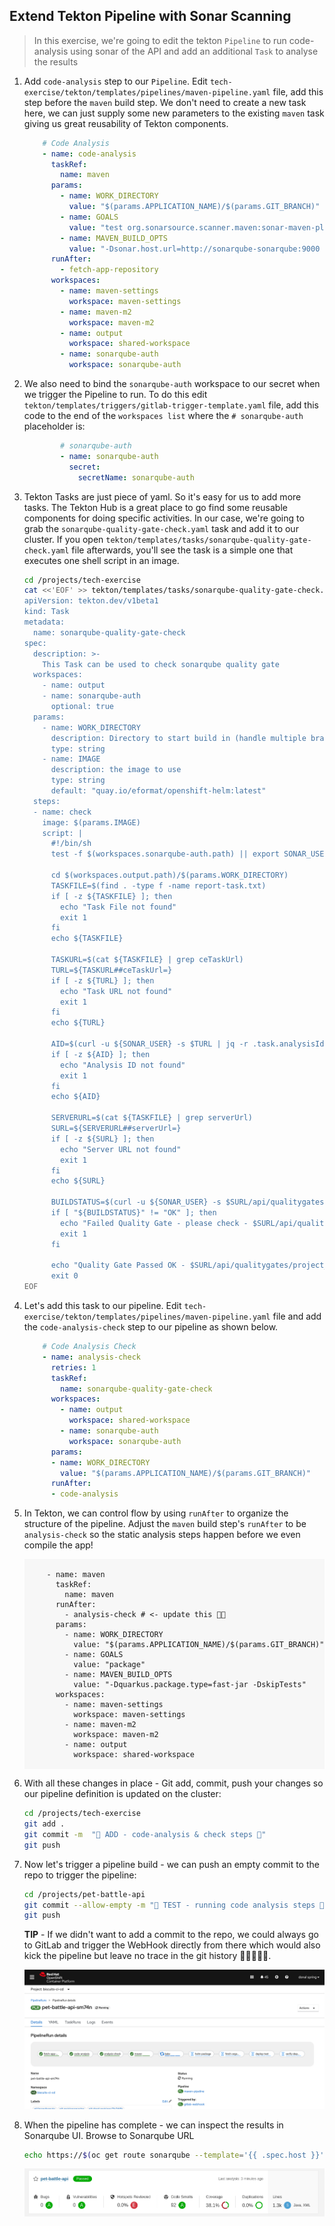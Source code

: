 ## Extend Tekton Pipeline with Sonar Scanning

> In this exercise, we're going to edit the tekton `Pipeline` to run code-analysis using sonar of the API and add an additional `Task` to analyse the results

1. Add `code-analysis` step to our `Pipeline`. Edit `tech-exercise/tekton/templates/pipelines/maven-pipeline.yaml` file, add this step before the `maven` build step. We don't need to create a new task here, we can just supply some new parameters to the existing `maven` task giving us great reusability of Tekton components.

    ```yaml
        # Code Analysis
        - name: code-analysis
          taskRef:
            name: maven
          params:
            - name: WORK_DIRECTORY
              value: "$(params.APPLICATION_NAME)/$(params.GIT_BRANCH)"
            - name: GOALS
              value: "test org.sonarsource.scanner.maven:sonar-maven-plugin:sonar"  # - org.owasp:dependency-check-maven:check
            - name: MAVEN_BUILD_OPTS
              value: "-Dsonar.host.url=http://sonarqube-sonarqube:9000 -Dsonar.userHome=/tmp/sonar"
          runAfter:
            - fetch-app-repository
          workspaces:
            - name: maven-settings
              workspace: maven-settings
            - name: maven-m2
              workspace: maven-m2
            - name: output
              workspace: shared-workspace
            - name: sonarqube-auth
              workspace: sonarqube-auth
    ```

2. We also need to bind the `sonarqube-auth` workspace to our secret when we trigger the Pipeline to run. To do this edit `tekton/templates/triggers/gitlab-trigger-template.yaml` file, add this code to the end of the `workspaces list` where the `# sonarqube-auth` placeholder is:

    ```yaml
            # sonarqube-auth
            - name: sonarqube-auth
              secret:
                secretName: sonarqube-auth
    ```

3. Tekton Tasks are just piece of yaml. So it's easy for us to add more tasks. The Tekton Hub is a great place to go find some reusable components for doing specific activities. In our case, we're going to grab the `sonarqube-quality-gate-check.yaml` task and add it to our cluster. If you open `tekton/templates/tasks/sonarqube-quality-gate-check.yaml` file afterwards, you'll see the task is a simple one that executes one shell script in an image.

    ```bash
    cd /projects/tech-exercise
    cat <<'EOF' >> tekton/templates/tasks/sonarqube-quality-gate-check.yaml
    apiVersion: tekton.dev/v1beta1
    kind: Task
    metadata:
      name: sonarqube-quality-gate-check
    spec:
      description: >-
        This Task can be used to check sonarqube quality gate
      workspaces:
        - name: output
        - name: sonarqube-auth
          optional: true
      params:
        - name: WORK_DIRECTORY
          description: Directory to start build in (handle multiple branches)
          type: string
        - name: IMAGE
          description: the image to use
          type: string
          default: "quay.io/eformat/openshift-helm:latest"
      steps:
      - name: check
        image: $(params.IMAGE)
        script: |
          #!/bin/sh
          test -f $(workspaces.sonarqube-auth.path) || export SONAR_USER="$(cat $(workspaces.sonarqube-auth.path)/username):$(cat $(workspaces.sonarqube-auth.path)/password)"
      
          cd $(workspaces.output.path)/$(params.WORK_DIRECTORY)
          TASKFILE=$(find . -type f -name report-task.txt)
          if [ -z ${TASKFILE} ]; then
            echo "Task File not found"
            exit 1
          fi
          echo ${TASKFILE}

          TASKURL=$(cat ${TASKFILE} | grep ceTaskUrl)
          TURL=${TASKURL##ceTaskUrl=}
          if [ -z ${TURL} ]; then
            echo "Task URL not found"
            exit 1
          fi
          echo ${TURL}

          AID=$(curl -u ${SONAR_USER} -s $TURL | jq -r .task.analysisId)
          if [ -z ${AID} ]; then
            echo "Analysis ID not found"
            exit 1
          fi
          echo ${AID}

          SERVERURL=$(cat ${TASKFILE} | grep serverUrl)
          SURL=${SERVERURL##serverUrl=}
          if [ -z ${SURL} ]; then
            echo "Server URL not found"
            exit 1
          fi
          echo ${SURL}

          BUILDSTATUS=$(curl -u ${SONAR_USER} -s $SURL/api/qualitygates/project_status?analysisId=${AID} | jq -r .projectStatus.status)
          if [ "${BUILDSTATUS}" != "OK" ]; then
            echo "Failed Quality Gate - please check - $SURL/api/qualitygates/project_status?analysisId=${AID}"
            exit 1
          fi

          echo "Quality Gate Passed OK - $SURL/api/qualitygates/project_status?analysisId=${AID}"
          exit 0
    EOF
    ```

4. Let's add this task to our pipeline. Edit `tech-exercise/tekton/templates/pipelines/maven-pipeline.yaml` file and add the `code-analysis-check` step to our pipeline as shown below.

    ```yaml
        # Code Analysis Check
        - name: analysis-check
          retries: 1
          taskRef:
            name: sonarqube-quality-gate-check
          workspaces:
            - name: output
              workspace: shared-workspace
            - name: sonarqube-auth
              workspace: sonarqube-auth
          params:
          - name: WORK_DIRECTORY
            value: "$(params.APPLICATION_NAME)/$(params.GIT_BRANCH)"
          runAfter:
          - code-analysis
    ```

5. In Tekton, we can control flow by using `runAfter` to organize the structure of the pipeline. Adjust the `maven` build step's `runAfter` to be `analysis-check` so the static analysis steps happen before we even compile the app!

    <div class="highlight" style="background: #f7f7f7"><pre><code class="language-yaml">
        - name: maven
          taskRef:
            name: maven
          runAfter:
            - analysis-check # <- update this 💪💪
          params:
            - name: WORK_DIRECTORY
              value: "$(params.APPLICATION_NAME)/$(params.GIT_BRANCH)"
            - name: GOALS
              value: "package"
            - name: MAVEN_BUILD_OPTS
              value: "-Dquarkus.package.type=fast-jar -DskipTests"
          workspaces:
            - name: maven-settings
              workspace: maven-settings
            - name: maven-m2
              workspace: maven-m2
            - name: output
              workspace: shared-workspace
    </code></pre></div>

6. With all these changes in place - Git add, commit, push your changes so our pipeline definition is updated on the cluster:

    ```bash
    cd /projects/tech-exercise
    git add .
    git commit -m  "🥽 ADD - code-analysis & check steps 🥽"
    git push 
    ```

7. Now let's trigger a pipeline build - we can push an empty commit to the repo to trigger the pipeline:

    ```bash
    cd /projects/pet-battle-api
    git commit --allow-empty -m "🧦 TEST - running code analysis steps 🧦"
    git push
    ```

    <p class="warn"><b>TIP</b> - If we didn't want to add a commit to the repo, we could always go to GitLab and trigger the WebHook directly from there which would also kick the pipeline but leave no trace in the git history 🧙‍♀️✨🧙‍♀️.</p>

    ![images/sonar-pb-api-code-quality](images/sonar-pb-api-code-quality.png)

8. When the pipeline has complete - we can inspect the results in Sonarqube UI. Browse to Sonarqube URL

    ```bash
    echo https://$(oc get route sonarqube --template='{{ .spec.host }}' -n ${TEAM_NAME}-ci-cd)
    ```

    ![images/sonar-pb-api.png](images/sonar-pb-api.png)
